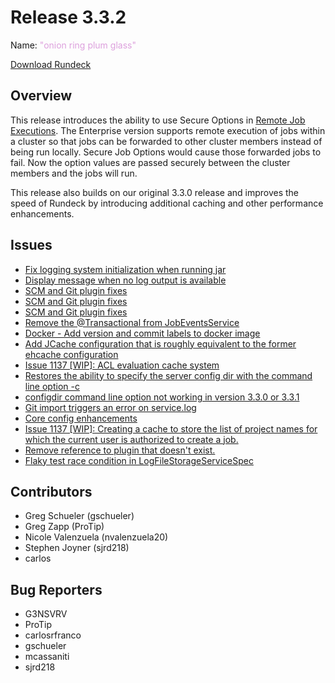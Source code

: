 # Release 3.3.2

Name: <span style="color: plum"><span class="glyphicon glyphicon-glass"></span> "onion ring plum glass"</span>

[Download Rundeck](https://download.rundeck.com/)

## Overview
This release introduces the ability to use Secure Options in [Remote Job Executions](https://docs.rundeck.com/docs/administration/configuration/remote-job-execution.html).  The Enterprise version supports remote execution of jobs within a cluster so that jobs can be forwarded to other cluster members instead of being run locally.  Secure Job Options would cause those forwarded jobs to fail.  Now the option values are passed securely between the cluster members and the jobs will run.  

This release also builds on our original 3.3.0 release and improves the speed of Rundeck by introducing additional caching and other performance enhancements.


## Issues

* [Fix logging system initialization when running jar](https://github.com/rundeck/rundeck/pull/6369)
* [Display message when no log output is available](https://github.com/rundeck/rundeck/pull/6356)
* [SCM and Git plugin fixes](https://github.com/rundeck/rundeck/pull/6353)
* [SCM and Git plugin fixes](https://github.com/rundeck/rundeck/pull/6350)
* [SCM and Git plugin fixes](https://github.com/rundeck/rundeck/issues/6349)
* [Remove the @Transactional from JobEventsService](https://github.com/rundeck/rundeck/pull/6347)
* [Docker - Add version and commit labels to docker image](https://github.com/rundeck/rundeck/pull/6342)
* [Add JCache configuration that is roughly equivalent to the former ehcache configuration](https://github.com/rundeck/rundeck/pull/6339)
* [Issue 1137 \[WIP\]: ACL evaluation cache system](https://github.com/rundeck/rundeck/pull/6331)
* [Restores the ability to specify the server config dir with the command line option -c](https://github.com/rundeck/rundeck/pull/6329)
* [configdir command line option not working in version 3.3.0 or 3.3.1](https://github.com/rundeck/rundeck/issues/6327)
* [Git import triggers an error on service.log](https://github.com/rundeck/rundeck/issues/6310)
* [Core config enhancements](https://github.com/rundeck/rundeck/pull/6301)
* [Issue 1137 \[WIP\]: Creating a cache to store the list of project names for which the current user is authorized to create a job.](https://github.com/rundeck/rundeck/pull/6298)
* [Remove reference to plugin that doesn't exist.](https://github.com/rundeck/rundeck/pull/6297)
* [Flaky test race condition in LogFileStorageServiceSpec](https://github.com/rundeck/rundeck/pull/6285)

## Contributors

* Greg Schueler (gschueler)
* Greg Zapp (ProTip)
* Nicole Valenzuela (nvalenzuela20)
* Stephen Joyner (sjrd218)
* carlos

## Bug Reporters

* G3NSVRV
* ProTip
* carlosrfranco
* gschueler
* mcassaniti
* sjrd218
